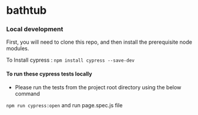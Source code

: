 # bathtub

### Local development

First, you will need to clone this repo, and then install the prerequisite node modules.

To Install cypress : `npm install cypress --save-dev`

#### To run these cypress tests locally

- Please run the tests from the project root directory using the below command

`npm run cypress:open` and run page.spec.js file

